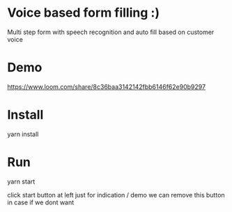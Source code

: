 # Voice based form filling :)
  Multi step form with speech recognition and auto fill based on customer voice

# Demo
https://www.loom.com/share/8c36baa3142142fbb6146f62e90b9297

# Install
  yarn install

# Run
  yarn start
  
  click start button at left just for indication / demo we can remove this button in case if we dont want
